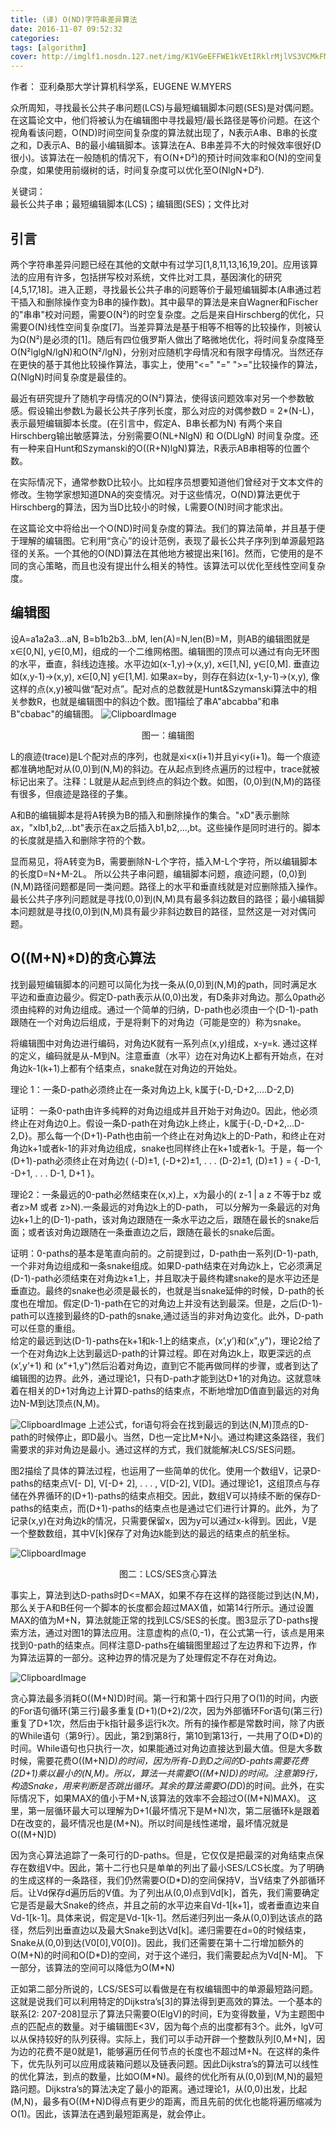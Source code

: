 ```yaml
---
title: (译) O(ND)字符串差异算法
date: 2016-11-07 09:52:32
categories:
tags: [algorithm]
cover: http://imglf1.nosdn.127.net/img/K1VGeEFFWE1kVEtIRklrMjlVS3VCMkFMNWRiNkhZTlBPTG03dXNIVVc1aFUzYTBJenQ3THJRPT0.jpg?imageView&thumbnail=800x0&quality=96&stripmeta=0&type=jpg
---
```


作者： 亚利桑那大学计算机科学系，EUGENE W.MYERS

众所周知，寻找最长公共子串问题(LCS)与最短编辑脚本问题(SES)是对偶问题。在这篇论文中，他们将被认为在编辑图中寻找最短/最长路径是等价问题。在这个视角看该问题，O(ND)时间空间复杂度的算法就出现了，N表示A串、B串的长度之和，D表示A、B的最小编辑脚本。该算法在A、B串差异不大的时候效率很好(D很小)。该算法在一般随机的情况下，有O(N+D²)的预计时间效率和O(N)的空间复杂度，如果使用前缀树的话，时间复杂度可以优化至O(NlgN+D²).

关键词：  
最长公共子串；最短编辑脚本(LCS)；编辑图(SES)；文件比对

## 引言

两个字符串差异问题已经在其他的文献中有过学习[1,8,11,13,16,19,20]。应用该算法的应用有许多，包括拼写校对系统，文件比对工具，基因演化的研究[4,5,17,18]。进入正题，寻找最长公共子串的问题等价于最短编辑脚本(A串通过若干插入和删除操作变为B串的操作数)。其中最早的算法是来自Wagner和Fischer的"串串"校对问题，需要O(N²)的时空复杂度。之后是来自Hirschberg的优化，只需要O(N)线性空间复杂度[7]。当差异算法是基于相等不相等的比较操作，则被认为Ω(N²)是必须的[1]。随后有四位俄罗斯人做出了略微地优化，将时间复杂度降至O(N²lglgN/lgN)和O(N²/lgN)，分别对应随机字母情况和有限字母情况。当然还存在更快的基于其他比较操作算法，事实上，使用"<=" "=" ">="比较操作的算法，Ω(NlgN)时间复杂度是最佳的。

最近有研究提升了随机字母情况的O(N²)算法，使得该问题效率对另一个参数敏感。假设输出参数L为最长公共子序列长度，那么对应的对偶参数D = 2*(N-L)，表示最短编辑脚本长度。(在引言中，假定A、B串长都为N) 有两个来自Hirschberg输出敏感算法，分别需要O(NL+NlgN) 和 O(DLlgN) 时间复杂度。还有一种来自Hunt和Szymanski的O((R+N)lgN)算法，R表示AB串相等的位置个数。

在实际情况下，通常参数D比较小。比如程序员想要知道他们曾经对于文本文件的修改。生物学家想知道DNA的突变情况。对于这些情况，O(ND)算法更优于Hirschberg的算法，因为当D比较小的时候，L需要O(N)时间才能求出。

在这篇论文中将给出一个O(ND)时间复杂度的算法。我们的算法简单，并且基于便于理解的编辑图。它利用“贪心”的设计范例，表现了最长公共子序列到单源最短路径的关系。一个其他的O(ND)算法在其他地方被提出来[16]。然而，它使用的是不同的贪心策略，而且也没有提出什么相关的特性。该算法可以优化至线性空间复杂度。


## 编辑图

设A=a1a2a3...aN, B=b1b2b3...bM, len(A)=N,len(B)=M，则AB的编辑图就是x∈[0,N], y∈[0,M]，组成的一个二维网格图。编辑图的顶点可以通过有向无环图的水平，垂直，斜线边连接。水平边如(x-1,y)->(x,y), x∈[1,N], y∈[0,M]. 垂直边如(x,y-1)->(x,y), x∈[0,N] y∈[1,M]. 如果ax=by，则存在斜边(x-1,y-1)->(x,y), 像这样的点(x,y)被叫做“配对点”。配对点的总数就是Hunt&Szymanski算法中的相关参数R，也就是编辑图中的斜边个数。图1描绘了串A"abcabba"和串B"cbabac"的编辑图。
![ClipboardImage](/upload/1478523439810.png)
<center>图一：编辑图</center>

L的痕迹(trace)是L个配对点的序列，也就是xi<x(i+1)并且yi<y(i+1)。每一个痕迹都准确地配对从(0,0)到(N,M)的斜边。在从起点到终点遍历的过程中，trace就被标记出来了。注释：L就是从起点到终点的斜边个数。如图，(0,0)到(N,M)的路径有很多，但痕迹是路径的子集。

A和B的编辑脚本是将A转换为B的插入和删除操作的集合。"xD"表示删除ax，"xIb1,b2,...bt"表示在ax之后插入b1,b2,...,bt。这些操作是同时进行的。脚本的长度就是插入和删除字符的个数。

显而易见，将A转变为B，需要删除N-L个字符，插入M-L个字符，所以编辑脚本的长度D=N+M-2L。 所以公共子串问题，编辑脚本问题，痕迹问题，(0,0)到(N,M)路径问题都是同一类问题。路径上的水平和垂直线就是对应删除插入操作。最长公共子序列问题就是寻找(0,0)到(N,M)具有最多斜边数目的路径；最小编辑脚本问题就是寻找(0,0)到(N,M)具有最少非斜边数目的路径，显然这是一对对偶问题。

## O((M+N)*D)的贪心算法
找到最短编辑脚本的问题可以简化为找一条从(0,0)到(N,M)的path，同时满足水平边和垂直边最少。假定D-path表示从(0,0)出发，有D条非对角边。那么0path必须由纯粹的对角边组成。通过一个简单的归纳，D-path也必须由一个(D-1)-path跟随在一个对角边后组成，于是将剩下的对角边（可能是空的）称为snake。

将编辑图中对角边进行编码，对角边K就有一系列点(x,y)组成，x-y=k. 通过这样的定义，编码就是从-M到N。注意垂直（水平）边在对角边K上都有开始点，在对角边k-1(k+1)上都有个结束点，snake就在对角边的开始处。

理论 1：一条D-path必须终止在一条对角边上k, k属于(-D,-D+2,….D-2,D)

证明：
一条0-path由许多纯粹的对角边组成并且开始于对角边0。因此，他必须终止在对角边0上。假设一条D-path在对角边k上终止，k属于{-D,-D+2,…D-2,D}。那么每一个(D+1)-Path也由前一个终止在对角边k上的D-Path，和终止在对角边k+1或者k-1的非对角边组成，snake也同样终止在k+1或者k-1。于是，每一个(D+1)-path必须终止在对角边{ (-D)±1, (-D+2)±1, . . . (D-2)±1, (D)±1 } = { -D-1, -D+1, . . . D-1, D+1 }。

理论2：一条最远的0-path必然结束在(x,x)上，x为最小的( z-1 | a z 不等于bz 或者z>M 或者 z>N).一条最远的对角边k上的D-path， 可以分解为一条最远的对角边k+1上的(D-1)-path，该对角边跟随在一条水平边之后，跟随在最长的snake后面；或者该对角边跟随在一条垂直边之后，跟随在最长的snake后面。

证明：0-paths的基本是笔直向前的。之前提到过，D-path由一系列(D-1)-path,一个非对角边组成和一条snake组成。如果D-path结束在对角边k上，它必须满足(D-1)-path必须结束在对角边k±1上，并且取决于最终构建snake的是水平边还是垂直边。最终的snake也必须是最长的，也就是当snake延伸的时候，D-path的长度也在增加。假定(D-1)-path在它的对角边上并没有达到最深。但是，之后(D-1)-path可以连接到最终的D-path的snake,通过适当的非对角边变化。此外，D-path可以任意的重组。  
给定的最远到达(D-1)-paths在k+1和k-1上的结束点，(x’,y’)和(x",y")，理论2给了一个在对角边k上达到最远D-path的计算过程。即在对角边k上，取更深远的点(x’,y’+1) 和 (x"+1,y")然后沿着对角边，直到它不能再做同样的步骤，或者到达了编辑图的边界。此外，通过理论1，只有D-path才能到达D+1的对角边。这就意味着在相关的D+1对角边上计算D-paths的结束点，不断地增加D值直到最远的对角边N-M到达顶点(N,M)。

![ClipboardImage](/upload/1478594215125.png)
上述公式，for语句将会在找到最远的到达(N,M)顶点的D-path的时候停止，即D最小。当然，D也一定比M+N小。通过构建这条路径，我们需要求的非对角边是最小。通过这样的方式，我们就能解决LCS/SES问题。

图2描绘了具体的算法过程，也运用了一些简单的优化。使用一个数组V，记录D-paths的结束点V[- D], V[-D+ 2], . . . , V[D-2], V[D]。通过理论1，这组顶点与存储在外界循环的(D+1)-paths的结束点相交。因此，数组V可以持续不断的保存D-paths的结束点，而(D+1)-paths的结束点也是通过它们进行计算的。此外，为了记录(x,y)在对角边k的情况，只需要保留x，因为y可以通过x-k得到。因此，V是一个整数数组，其中V[k]保存了对角边k能到达的最远的结束点的航坐标。

![ClipboardImage](/upload/1478594283814.png)
<center>图二：LCS/SES贪心算法</center>

事实上，算法到达D-paths时D<=MAX，如果不存在这样的路径能过到达(N,M)，那么关于A和B任何一个脚本的长度都会超过MAX值，如第14行所示。通过设置MAX的值为M+N，算法就能正常的找到LCS/SES的长度。图3显示了D-paths搜索方法，通过对图1的算法应用。注意虚构的点(0,-1)，在公式第一行，该点是用来找到0-path的结束点。同样注意D-paths在编辑图里超过了左边界和下边界，作为算法运算的一部分。这种边界的情况是为了处理假定不存在对角边。

![ClipboardImage](/upload/1478594692215.png)

贪心算法最多消耗O((M+N)D)时间。第一行和第十四行只用了O(1)的时间，内嵌的For语句循环(第三行)最多重复(D+1)(D+2)/2次，因为外部循环For语句(第三行)重复了D+1次，然后由于k指针最多运行k次。所有的操作都是常数时间，除了内嵌的While语句（第9行）。因此，第2到第8行，第10到第13行，一共用了O(D*D)的时间。While语句也只执行一次，如果能通过对角边直接达到最大值。但是大多数时候，需要花费O((M+N)*D)的时间，因为所有-D到D之间的D-pahts需要花费(2D+1)乘以最小的(N,M)。所以，算法一共需要O((M+N)D)的时间。注意第9行，构造Snake，用来判断是否跳出循环。其余的算法需要O(D*D)的时间。此外，在实际情况下，如果MAX的值小于M+N,该算法的效率不会超过O((M+N)MAX)。
这里，第一层循环最大可以理解为D+1(最坏情况下是M+N)次，第二层循环k是跟着D在改变的，最坏情况也是(M+N)。所以时间是线性递增，最坏情况就是O((M+N)D)

因为贪心算法追踪了一条可行的D-paths。但是，它仅仅是把最深的对角结束点保存在数组V中。因此，第十二行也只是单单的列出了最小SES/LCS长度。为了明确的生成这样的一条路径，我们仍然需要O(D\*D)的空间保持V，当V结束了外部循环后。让Vd保存d遍历后的V值。为了列出从(0,0)点到Vd[k]，首先，我们需要确定它是否是最大Snake的终点，并且之前的水平边来自Vd-1[k+1]，或者垂直边来自Vd-1[k-1]。具体来说，假定是Vd-1[k-1]。然后递归列出一条从(0,0)到达该点的路径，然后列出垂直边以及最大Snake到达Vd[k]。递归需要在d=0的时候结束，Snake从(0,0)到达(V0[0],V0[0])。因此，我们还需要在第十二行增加额外的O(M+N)的时间和O(D\*D)的空间，对于这个递归，我们需要起点为Vd[N-M]。 下一部分，该算法的空间可以降低为O(M\*N)

正如第二部分所说的，LCS/SES可以看做是在有权编辑图中的单源最短路问题。这就是说我们可以利用特定的Dijkstra’s[3]的算法得到更高效的算法。一个基本的联系[2: 207-208]显示了算法只需要O(ElgV)的时间，E为变得数量，V为主题图中点的匹配点的数量。对于编辑图E<3V，因为每个点的出度都有3个。此外，lgV可以从保持较好的队列获得。实际上，我们可以手动开辟一个整数队列[0,M+N]，因为边的花费不是0就是1，能够遍历任何节点的长度也不超过M+N。在这样的条件下，优先队列可以应用成装箱问题以及链表问题。因此Dijkstra’s的算法可以线性的优化算法，到点的数量，比如O(M\*N)。最终的优化所有从(0,0)到(M,N)的最短路问题。Dijkstra’s的算法决定了最小的距离。通过理论1，从(0,0)出发，比起(M,N)，最多有O((M+N)D得点有更少的距离，而且先前的优化也能将遍历缩减为O(1)。因此，该算法在遇到最短距离是，就会停止。





